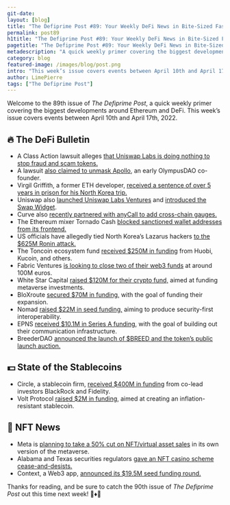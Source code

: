 ```yaml
---
git-date:
layout: [blog]
title: "The Defiprime Post #89: Your Weekly DeFi News in Bite-Sized Fashion"
permalink: post89
h1title: "The Defiprime Post #89: Your Weekly DeFi News in Bite-Sized Fashion"
pagetitle: "The Defiprime Post #89: Your Weekly DeFi News in Bite-Sized Fashion"
metadescription: "A quick weekly primer covering the biggest developments around Ethereum and DeFi. This week’s issue covers events between April 10th and April 17th, 2022"
category: blog
featured-image: /images/blog/post.png
intro: "This week’s issue covers events between April 10th and April 17th, 2022"
author: LimePierre
tags: ["The Defiprime Post"]
---
```



Welcome to the 89th issue of _The Defiprime Post_, a quick weekly primer covering the biggest developments around Ethereum and DeFi. This week’s issue covers events between April 10th and April 17th, 2022.


## 🔥 The DeFi Bulletin

* A Class Action lawsuit alleges [that Uniswap Labs is doing nothing to stop fraud and scam tokens. ](https://www.classaction.org/news/scam-tokens-class-action-alleges-uniswap-labs-has-done-nothing-to-stop-rampant-fraud-on-crypto-exchange)
* A lawsuit [also claimed to unmask Apollo](https://www.coindesk.com/business/2022/04/14/olympusdao-co-founder-doxxed-lawsuit-claims-to-unmask-apollo/), an early OlympusDAO co-founder. 
* Virgil Griffith, a former ETH developer, [received a sentence of over 5 years in prison for his North Korea trip. ](https://www.coindesk.com/business/2022/04/12/former-ethereum-developer-virgil-griffith-sentenced-to-5-years-in-prison-for-north-korea-trip/)
* Uniswap also [launched Uniswap Labs Ventures](https://uniswap.org/blog/ventures?s=09) and [introduced the Swap Widget](https://uniswap.org/blog/widget).
* Curve also [recently partnered with anyCall to add cross-chain gauges. ](https://medium.com/multichainorg/curve-x-anycall-cross-chain-gauges-e657c1c6e5b5)
* The Ethereum mixer Tornado Cash [blocked sanctioned wallet addresses from its frontend. ](https://www.theblockcrypto.com/post/142081/ethereum-mixer-tornado-cash-now-blocks-sanctioned-addresses)
* US officials have allegedly tied North Korea’s Lazarus hackers [to the $625M Ronin attack. ](https://www.coindesk.com/policy/2022/04/14/us-officials-tie-north-korean-hacker-group-to-axies-ronin-exploit/)
* The Toncoin ecosystem fund [received $250M in funding](https://finance.yahoo.com/news/huobi-kucoin-others-lead-250m-130000751.html?guccounter=1) from Huobi, Kucoin, and others. 
* Fabric Ventures [is looking to close two of their web3 funds](https://www.theblockcrypto.com/post/141454/fabric-vc-looks-to-close-two-web3-funds-worth-245-million) at around 100M euros.
* White Star Capital [raised $120M for their crypto fund,](https://www.coindesk.com/business/2022/04/11/white-star-capital-raises-120m-crypto-fund-for-metaverse-investments/) aimed at funding metaverse investments. 
* BIoXroute [secured $70M in funding,](https://www.coindesk.com/business/2022/04/12/defi-firm-bloxroute-raises-70m-to-fund-expansion-in-softbank-led-round/) with the goal of funding their expansion. 
* Nomad [raised $22M in seed funding,](https://blog.nomad.xyz/nomad-raises-22m-seed-round-for-security-first-interoperability-5d6b15c96007) aiming to produce security-first interoperability. 
* EPNS [received $10.1M in Series A funding](https://medium.com/ethereum-push-notification-service/announcing-our-10-1-million-series-a-f9c029704f64), with the goal of building out their communication infrastructure. 
* BreederDAO [announced the launch of $BREED and the token’s public launch auction.](https://medium.com/@breederDAOcommunity/breed-public-sale-token-launch-auction-tla-on-copper-51483a0197f9) 


## 💵 State of the Stablecoins

* Circle, a stablecoin firm, [received $400M in funding](https://www.bloomberg.com/news/articles/2022-04-12/blackrock-fidelity-back-circle-in-400-million-funding-round) from co-lead investors BlackRock and Fidelity. 
* Volt Protocol [raised $2M in funding,](https://decrypt.co/97365/volt-protocol-raises-2-million-inflation-resistant-stablecoin) aimed at creating an inflation-resistant stablecoin.


## 💎 NFT News

* Meta is [planning to take a 50% cut on NFT/virtual asset sales](https://www.cnbc.com/2022/04/13/meta-plans-to-take-a-nearly-50percent-cut-on-nft-sales-in-its-metaverse.html) in its own version of the metaverse.
* Alabama and Texas securities regulators [gave an NFT casino scheme cease-and-desists.](https://www.theblockcrypto.com/linked/141988/texas-alabama-securities-regulators-serve-a-casino-nft-scheme-cease-and-desists?utm_source=twitter&utm_medium=social)
* Context, a Web3 app, [announced its $19.5M seed funding round.](https://www.theblockcrypto.com/post/141812/web3-follow-app-context-announces-19-5-million-seed-round)

Thanks for reading, and be sure to catch the 90th issue of _The Defiprime Post_ out this time next week! 👋♦️👋